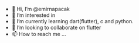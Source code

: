 - 👋 Hi, I’m @emirnapacak
- 👀 I’m interested in 
- 🌱 I’m currently learning dart(flutter), c and python.
- 💞️ I’m looking to collaborate on flutter
- 📫 How to reach me ...

<!---
emirnapacak/emirnapacak is a ✨ special ✨ repository because its `README.md` (this file) appears on your GitHub profile.
You can click the Preview link to take a look at your changes.
--->
